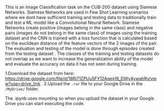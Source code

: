 This is an Image Classification task on the CUB-200 dataset using Siamese Networks. Siamese Networks are used in Few Shot Learning scenarios where  we dont have sufficient training and testing data to traditionally train and test a ML model like a Convolutional Neural Network. Siamese Networks create positive (images belong in the same class) and negative pairs (images do not belong in the same class) of images using the training dataset and the CNN is trained with a loss function that is calculated based on the euclidean distance of the feature vectors of the 2 images of the pair. The evaluation and testing of the model is done through episodes created from the testing dataset . The classes of the training and testing datasets do not overlap as we want to increase the generalization ability of the model and evaluate the accuracy on data it has not seen during training.


1.Download the dataset from here: https://drive.google.com/file/d/18Ri71ZPUu5FY12AqejrI9_DWy4ywahRv/view?usp=drive_link .
2.Upload the `.rar` file to your Google Drive in the `/MyDrive/` folder.

The .ipynb uses mounting so when you upload the dataset in your Google Drive you can start executing the code.
